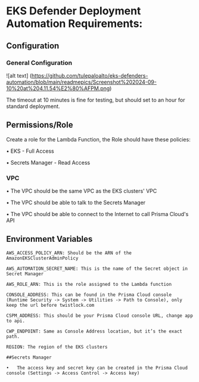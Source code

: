 # EKS Defender Deployment Automation Requirements:

## Configuration

### General Configuration 
![alt text] (https://github.com/tulepaloalto/eks-defenders-automation/blob/main/readmepics/Screenshot%202024-09-10%20at%204.11.54%E2%80%AFPM.png)

The timeout at 10 minutes is fine for testing, but should set to an hour for standard deployment.

## Permissions/Role

Create a role for the Lambda Function, the Role should have these policies:

•	EKS - Full Access

•	Secrets Manager - Read Access

### VPC 

•	The VPC should be the same VPC as the EKS clusters' VPC

•	The VPC should be able to talk to the Secrets Manager

•	The VPC should be able to connect to the Internet to call Prisma Cloud's API

## Environment Variables
	
    AWS_ACCESS_POLICY_ARN: Should be the ARN of the AmazonEKSClusterAdminPolicy

    AWS_AUTOMATION_SECRET_NAME: This is the name of the Secret object in Secret Manager

    AWS_ROLE_ARN: This is the role assigned to the Lambda function

    CONSOLE_ADDRESS: This can be found in the Prisma Cloud console (Runtime Security -> System -> Utilities -> Path to Console), only keep the url before twistlock.com 

    CSPM_ADDRESS: This should be your Prisma Cloud console URL, change app to api.

    CWP_ENDPOINT: Same as Console Address location, but it’s the exact path.

    REGION: The region of the EKS clusters

    ##Secrets Manager
	
	•	The access key and secret key can be created in the Prisma Cloud console (Settings -> Access Control -> Access key)

